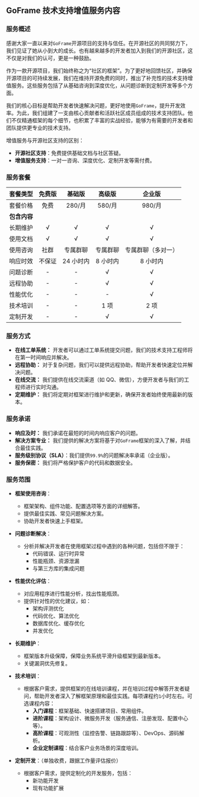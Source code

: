 ## GoFrame 技术支持增值服务内容

### 服务概述

感谢大家一直以来对`GoFrame`开源项目的支持与信任。在开源社区的共同努力下，我们见证了她从小到大的成长。也有越来越多的开发者加入到我们的开源社区，这不仅是对我们的认可，更是一种鼓励。

作为一款开源项目，我们始终称之为“社区的框架”。为了更好地回馈社区，并确保开源项目的可持续发展，我们在维持开源免费的同时，推出了补充性的技术支持增值服务。这些服务包括了从基础咨询到深度优化，从问题诊断到定制开发等多个方面。

我们的核心目标是帮助开发者快速解决问题，更好地使用`GoFrame`，提升开发效率。为此，我们组建了一支由核心贡献者和活跃社区成员组成的技术支持团队。他们不仅精通框架的每个细节，也积累了丰富的实战经验，能够为有需要的开发者和团队提供更专业的技术支持。

增值服务与开源社区支持的区别：

- **开源社区支持**：免费提供基础文档与社区答疑。
- **增值服务支持**：一对一咨询、深度优化、定制开发等需付费。

### 服务套餐

| 套餐类型     | 免费版 |  基础版   |  高级版  |       企业版       |
| ------------ | :----: | :-------: | :------: | :----------------: |
| 套餐价格     |  免费  |  280/月   |  580/月  |       980/月       |
| **包含内容** |        |           |          |                    |
| 长期维护     |   √    |     √     |    √     |         √          |
| 使用文档     |   √    |     √     |    √     |         √          |
| 使用咨询     |  社群  | 专属群聊  | 专属群聊 | 专属群聊（多对一） |
| 响应时效     | 不保证 | 24 小时内 | 8 小时内 |      8 小时内      |
| 问题诊断     |   -    |     -     |    √     |         √          |
| 远程协助     |   -    |     -     |    √     |         √          |
| 性能优化     |   -    |     -     |    -     |         √          |
| 技术培训     |   -    |     -     |   1 项   |        2 项        |
| 定制开发     |   -    |     -     |    √     |         √          |

### 服务方式

- **在线工单系统：** 开发者可以通过工单系统提交问题，我们的技术支持工程师将在第一时间响应并解决。
- **远程协助：** 对于复杂问题，我们可以提供远程协助，帮助开发者快速定位并解决问题。
- **在线交流：** 我们提供在线交流渠道（如 QQ、微信），方便开发者与我们的工程师进行实时沟通。
- **定期维护：** 我们将定期对框架进行维护和更新，确保开发者始终使用最新的版本。

### 服务承诺

- **响应及时：** 我们承诺在最短的时间内响应客户的问题。
- **解决方案专业：** 我们提供的解决方案将基于对`GoFrame`框架的深入了解，并结合最佳实践。
- **服务级别协议（SLA）**：我们提供`99.9%`的问题解决率承诺（企业版）。
- **服务保密：** 我们将严格保护客户的代码和数据安全。

### 服务范围

- **框架使用咨询**：

  - 框架架构、组件功能、配置选项等方面的详细解答。
  - 提供最佳实践、常见问题解决方案。
  - 协助开发者快速上手框架。

- **问题诊断解决**：

  - 分析并解决开发者在使用框架过程中遇到的各种问题，包括但不限于：
    - 代码错误、运行时异常
    - 性能瓶颈、资源泄漏
    - 与第三方库的集成问题

- **性能优化评估**：

  - 对应用程序进行性能分析，找出性能瓶颈。
  - 提供针对性的优化建议，如：
    - 架构评测优化
    - 代码优化、算法优化
    - 数据库优化、缓存优化
    - 并发优化

- **长期维护**：

  - 框架版本升级保障，保障业务系统平滑升级框架到最新版本。
  - 关键漏洞优先修复。

- **技术培训**：

  - 根据客户需求，提供框架的在线培训课程，并在培训过程中解答开发者疑问，帮助开发者深入了解框架原理和最佳实践。每项课程约`1`小时左右。可选课程内容：
    - **入门课程**：框架基础、快速搭建项目、常用组件。
    - **进阶课程**：架构设计、微服务开发（服务通信、注册发现、配置中心等）。
    - **高阶课程**：可观测性（监控告警、链路跟踪等）、DevOps、源码解析。
    - **企业定制课程**：结合客户业务场景的深度培训。

- **定制开发**：（单独收费，跟据工作量评估报价）
  - 根据客户需求，提供定制化的开发服务，包括：
    - 新功能开发
    - 现有功能扩展
